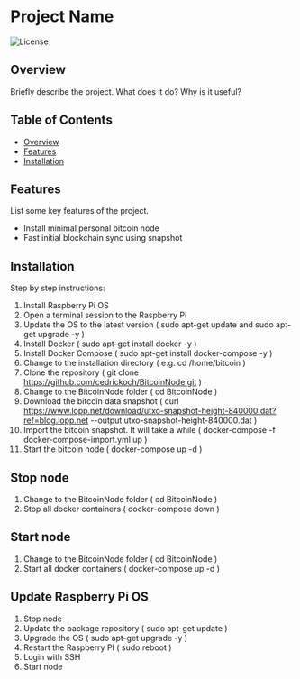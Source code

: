 # Project Name

![License](https://img.shields.io/badge/License-MIT-blue.svg)

## Overview

Briefly describe the project. What does it do? Why is it useful?

## Table of Contents

- [Overview](#overview)
- [Features](#features)
- [Installation](#installation)

## Features

List some key features of the project.

- Install minimal personal bitcoin node
- Fast initial blockchain sync using snapshot

## Installation

Step by step instructions:

1. Install Raspberry Pi OS
2. Open a terminal session to the Raspberry Pi
3. Update the OS to the latest version ( sudo apt-get update and sudo apt-get upgrade -y )
4. Install Docker ( sudo apt-get install docker -y )
5. Install Docker Compose ( sudo apt-get install docker-compose -y )
6. Change to the installation directory ( e.g. cd /home/bitcoin )
7. Clone the repository ( git clone https://github.com/cedrickoch/BitcoinNode.git )
8. Change to the BitcoinNode folder ( cd BitcoinNode )
9. Download the bitcoin data snapshot ( curl https://www.lopp.net/download/utxo-snapshot-height-840000.dat?ref=blog.lopp.net --output utxo-snapshot-height-840000.dat )
10. Import the bitcoin snapshot. It will take a while ( docker-compose -f docker-compose-import.yml up )
11. Start the bitcoin node ( docker-compose up -d )

## Stop node

1. Change to the BitcoinNode folder ( cd BitcoinNode )
2. Stop all docker containers ( docker-compose down )

## Start node

1. Change to the BitcoinNode folder ( cd BitcoinNode )
2. Start all docker containers ( docker-compose up -d )

## Update Raspberry Pi OS

1. Stop node
2. Update the package repository ( sudo apt-get update )
3. Upgrade the OS ( sudo apt-get upgrade -y )
4. Restart the Raspberry PI ( sudo reboot )
5. Login with SSH
6. Start node
